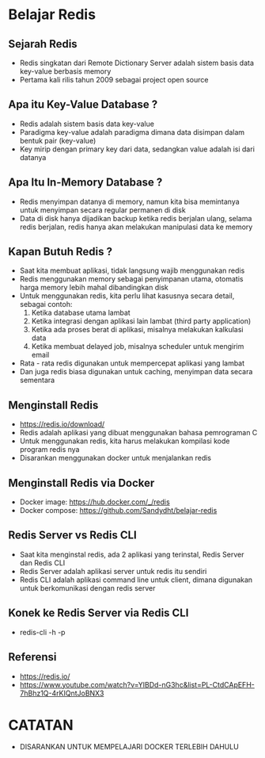 # Belajar Redis

## Sejarah Redis
- Redis singkatan dari Remote Dictionary Server adalah sistem basis data key-value berbasis memory
- Pertama kali rilis tahun 2009 sebagai project open source

## Apa itu Key-Value Database ?
- Redis adalah sistem basis data key-value
- Paradigma key-value adalah paradigma dimana data disimpan dalam bentuk pair (key-value)
- Key mirip dengan primary key dari data, sedangkan value adalah isi dari datanya

## Apa Itu In-Memory Database ?
- Redis menyimpan datanya di memory, namun kita bisa memintanya untuk menyimpan secara regular permanen di disk
- Data di disk hanya dijadikan backup ketika redis berjalan ulang, selama redis berjalan, redis hanya akan melakukan manipulasi data ke memory

## Kapan Butuh Redis ?
- Saat kita membuat aplikasi, tidak langsung wajib menggunakan redis
- Redis menggunakan memory sebagai penyimpanan utama, otomatis harga memory lebih mahal dibandingkan disk
- Untuk menggunakan redis, kita perlu lihat kasusnya secara detail, sebagai contoh:
  1. Ketika database utama lambat
  2. Ketika integrasi dengan aplikasi lain lambat (third party application)
  3. Ketika ada proses berat di aplikasi, misalnya melakukan kalkulasi data
  4. Ketika membuat delayed job, misalnya scheduler untuk mengirim email
- Rata - rata redis digunakan untuk mempercepat aplikasi yang lambat
- Dan juga redis biasa digunakan untuk caching, menyimpan data secara sementara

## Menginstall Redis
- https://redis.io/download/
- Redis adalah aplikasi yang dibuat menggunakan bahasa pemrograman C
- Untuk menggunakan redis, kita harus melakukan kompilasi kode program redis nya
- Disarankan menggunakan docker untuk menjalankan redis

## Menginstall Redis via Docker
- Docker image: https://hub.docker.com/_/redis
- Docker compose: https://github.com/Sandydht/belajar-redis

## Redis Server vs Redis CLI
- Saat kita menginstal redis, ada 2 aplikasi yang terinstal, Redis Server dan Redis CLI
- Redis Server adalah aplikasi server untuk redis itu sendiri
- Redis CLI adalah aplikasi command line untuk client, dimana digunakan untuk berkomunikasi dengan redis server

## Konek ke Redis Server via Redis CLI
- redis-cli -h <host> -p <port>

## Referensi
- https://redis.io/
- https://www.youtube.com/watch?v=YIBDd-nG3hc&list=PL-CtdCApEFH-7hBhz1Q-4rKIQntJoBNX3

# CATATAN
- DISARANKAN UNTUK MEMPELAJARI DOCKER TERLEBIH DAHULU
